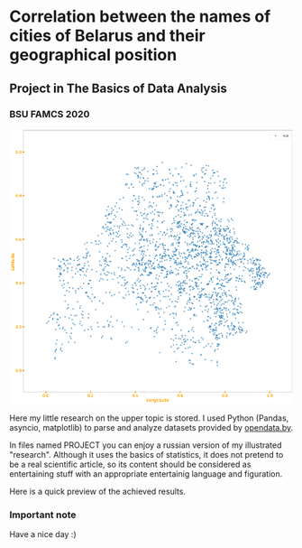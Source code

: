 # Correlation between the names of cities of Belarus and their geographical position
## Project in The Basics of Data Analysis
### BSU FAMCS 2020

![maps](presentation/maps.gif)

Here my little research on the upper topic is stored. I used Python (Pandas, asyncio, matplotlib) to parse and analyze datasets provided by [opendata.by](https://opendata.by/).

In files named PROJECT you can enjoy a russian version of my illustrated "research". Although it uses the basics of statistics, it does not pretend to be a real scientific article, so its content should be considered as entertaining stuff with an appropriate entertainig language and figuration.

Here is a quick preview of the achieved results.

### Important note
Have a nice day :)